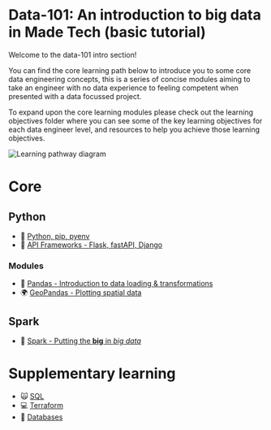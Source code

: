 # Data-101: An introduction to big data in Made Tech (basic tutorial)

Welcome to the data-101 intro section!

You can find the core learning path below to introduce you to some core data engineering concepts, this is a series of concise modules aiming to take an engineer with no data experience to feeling competent when presented with a data focussed project.

To expand upon the core learning modules please check out the learning objectives folder where you can see some of the key learning objectives for each data engineer level, and resources to help you achieve those learning objectives.

![Learning pathway diagram](https://github.com/madetech/data-101/blob/main/images/learningpathway.png?raw=true)

# Core

## Python
 - :snake: [Python, pip, pyenv](../modules/core/Python.md)
 - :satellite: [API Frameworks - Flask, fastAPI, Django](../modules/core/ApiFrameworks.md)

### Modules
 - :panda_face: [Pandas - Introduction to data loading & transformations](../modules/core/Python%20modules/Pandas.md)
 - :earth_africa: [GeoPandas - Plotting spatial data](../modules/core/Python%20modules/geopandas.md)

## Spark
 - :sparkler: [Spark - Putting the **big** in *big data*](../modules/core/Spark.md)


# Supplementary learning

- :scream_cat: [SQL](../modules/supplementary/SQL.md)
- :computer: [Terraform](../modules/supplementary/Terraform.md)
- :floppy_disk: [Databases](../modules/supplementary/Databases.md)
